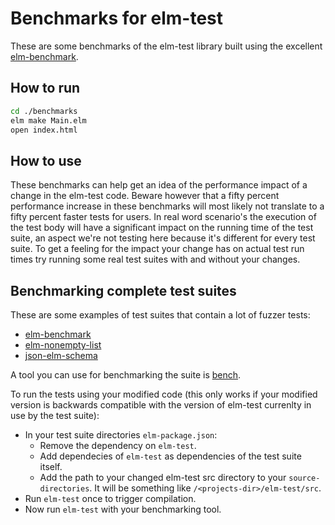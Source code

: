 # Benchmarks for elm-test

These are some benchmarks of the elm-test library built using the excellent [elm-benchmark](https://github.com/BrianHicks/elm-benchmark).

## How to run

```sh
cd ./benchmarks
elm make Main.elm
open index.html
```

## How to use
These benchmarks can help get an idea of the performance impact of a change in the elm-test code.
Beware however that a fifty percent performance increase in these benchmarks will most likely not translate to a fifty percent faster tests for users.
In real word scenario's the execution of the test body will have a significant impact on the running time of the test suite, an aspect we're not testing here because it's different for every test suite.
To get a feeling for the impact your change has on actual test run times try running some real test suites with and without your changes.

## Benchmarking complete test suites
These are some examples of test suites that contain a lot of fuzzer tests:
- [elm-benchmark](https://github.com/BrianHicks/elm-benchmark)
- [elm-nonempty-list](https://github.com/mgold/elm-nonempty-list)
- [json-elm-schema](https://github.com/NoRedInk/json-elm-schema)

A tool you can use for benchmarking the suite is [bench](https://github.com/Gabriel439/bench).

To run the tests using your modified code (this only works if your modified version is backwards compatible with the version of elm-test currenlty in use by the test suite):
- In your test suite directories `elm-package.json`:
  - Remove the dependency on `elm-test`.
  - Add dependecies of `elm-test` as dependencies of the test suite itself.
  - Add the path to your changed elm-test src directory to your `source-directories`.
    It will be something like `/<projects-dir>/elm-test/src`.
- Run `elm-test` once to trigger compilation.
- Now run `elm-test` with your benchmarking tool.
